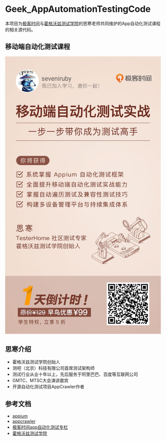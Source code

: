 # Geek_AppAutomationTestingCode
本项目为[极客时间](time.geekbang.org)与[霍格沃兹测试学院](testerh.ke.qq.com)的思寒老师共同维护的App自动化测试课程的相关源代码。

## 移动端自动化测试课程
![](geektime.jpg)

## 思寒介绍
- 霍格沃兹测试学院创始人
- 测吧（北京）科技有限公司首席测试架构师
- 测试行业从业十年以上，先后服务于阿里巴巴、百度等互联网公司
- GMTC、MTSC大会演讲嘉宾
- 开源自动化测试项目AppCrawler作者

## 参考文档
- [appium](appium.io)
- [appcrawler](https://github.com/seveniruby/AppCrawler)
- [极客时间app自动化测试专栏](https://time.geekbang.org/course/intro/100038001)
- [霍格沃兹测试学院](testerh.ke.qq.com)